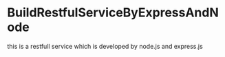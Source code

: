 # BuildRestfulServiceByExpressAndNode
this is a restfull service which is developed by node.js and express.js
